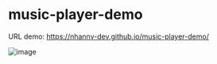 # music-player-demo

URL demo: https://nhannv-dev.github.io/music-player-demo/

![image](https://user-images.githubusercontent.com/89516817/147316612-b1fceb25-edb0-4b5f-9655-9fe38ed21550.png)
